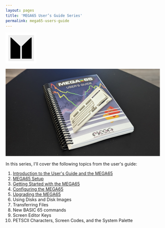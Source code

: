 ```yaml
---
layout: pages
title: 'MEGA65 User’s Guide Series'
permalink: mega65-users-guide
---
```


<img class="category" src="/images/design/mega65.svg" width="20%" />

![MEGA65 User's Guide Series](/images/mega65-ug/mega65-users-guide.jpg)

In this series, I'll cover the following topics from the user's guide:

1. [Introduction to the User's Guide and the MEGA65](https://retrocombs.com/mega65-ug-1)
2. [MEGA65 Setup](https://retrocombs.com/mega65-ug-2)
3. [Getting Started with the MEGA65](https://retrocombs.com/mega65-ug-3)
4. [Configuring the MEGA65](https://retrocombs.com/mega65-ug-4)
5. [Upgrading the MEGA65](https://retrocombs.com/mega65-ug-5)
6. Using Disks and Disk Images
7. Transferring Files
8. New BASIC 65 commands
9. Screen Editor Keys
10. PETSCII Characters, Screen Codes, and the System Palette
